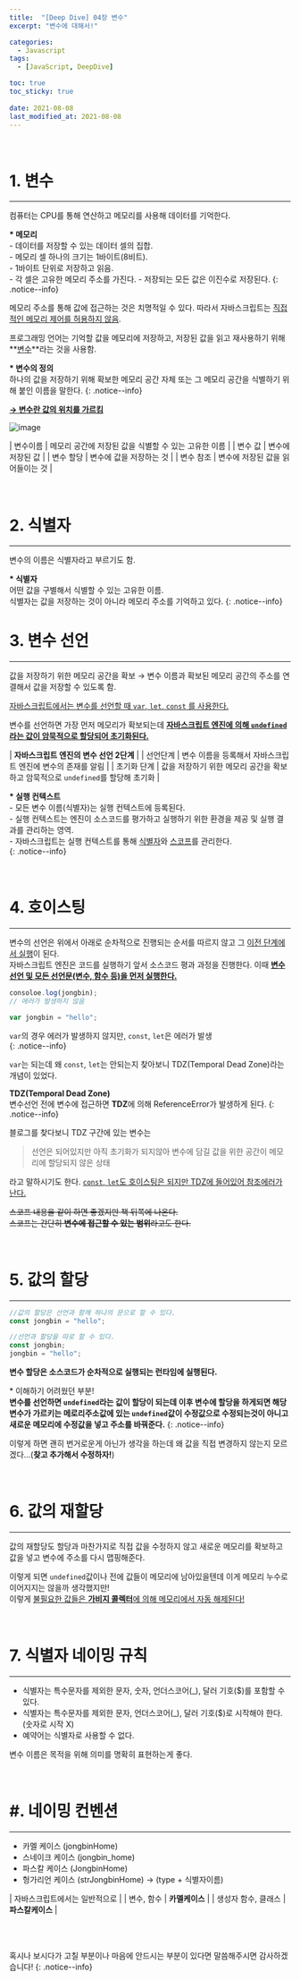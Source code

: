 ```yaml
---
title:  "[Deep Dive] 04장 변수"
excerpt: "변수에 대해서!"

categories:
  - Javascript
tags:
  - [JavaScript, DeepDive]

toc: true
toc_sticky: true
 
date: 2021-08-08
last_modified_at: 2021-08-08
---
```


<br>

# 1. 변수
---

컴퓨터는 CPU를 통해 연산하고 메모리를 사용해 데이터를 기억한다.

**\* 메모리**  
\- 데이터를 저장할 수 있는 데이터 셀의 집합.  
\- 메모리 셀 하나의 크기는 1바이트(8비트).  
\- 1바이트 단위로 저장하고 읽음.  
\- 각 셀은 고유한 메모리 주소를 가진다.
\- 저장되는 모든 값은 이진수로 저장된다.
{: .notice--info}

메모리 주소를 통해 값에 접근하는 것은 치명적일 수 있다. 따라서 자바스크립트는 <u>직접적인 메모리 제어를 허용하지 않음</u>.

프로그래밍 언어는 기억할 값을 메모리에 저장하고, 저장된 값을 읽고 재사용하기 위해 **<u>변수</u>**라는 것을 사용함.  

**\* 변수의 정의**  
하나의 값을 저장하기 위해 확보한 메모리 공간 자체 또는 그 메모리 공간을 식별하기 위해 붙인 이름을 말한다.
{: .notice--info}

**<u>→ 변수란 값의 위치를 가르킴</u>**

![image](https://junwoo45.github.io/static/c095036b225ed4f6ebc1ca31f1be2c91/87200/memory1.jpg)

| 변수이름 | 메모리 공간에 저장된 값을 식별할 수 있는 고유한 이름 |
| 변수 값 | 변수에 저장된 값 |
| 변수 할당 | 변수에 값을 저장하는 것 |
| 변수 참조 | 변수에 저장된 값을 읽어들이는 것 |

<br>


# 2. 식별자
---
변수의 이름은 식별자라고 부르기도 함.  

**\* 식별자**  
어떤 값을 구별해서 식별할 수 있는 고유한 이름.  
식별자는 값을 저장하는 것이 아니라 메모리 주소를 기억하고 있다.
{: .notice--info}
<br>


# 3. 변수 선언
---

값을 저장하기 위한 메모리 공간을 확보 → 변수 이름과 확보된 메모리 공간의 주소를 연결해서 값을 저장할 수 있도록 함.  

<u>자바스크립트에서는 변수를 선언할 때 `var`, `let`, `const` 를 사용한다.</u>  

변수를 선언하면 가장 먼저 메모리가 확보되는데 **<u>자바스크립트 엔진에 의해 `undefined` 라는 값이 암묵적으로 할당되어 초기화된다.</u>**

| **자바스크립트 엔진의 변수 선언 2단계** |
| 선언단계 | 변수 이름을 등록해서 자바스크립트 엔진에 변수의 존재를 알림 |
| 초기화 단계 | 값을 저장하기 위한 메모리 공간을 확보하고 암묵적으로 `undefined`를 할당해 초기화 |


**\* 실행 컨텍스트**  
\- 모든 변수 이름(식별자)는 실행 컨텍스트에 등록된다.  
\- 실행 컨텍스트는 엔진이 소스코드를 평가하고 실행하기 위한 환경을 제공 및 실행 결과를 관리하는 영역.  
\- 자바스크립트는 실행 컨텍스트를 통해 <u>식별자</u>와 <u>스코프</u>를 관리한다.  
{: .notice--info}

<br>


# 4. 호이스팅
---

<!-- **변수의 선언시점**   -->
변수의 선언은 위에서 아래로 순차적으로 진행되는 순서를 따르지 않고 그 <u>이전 단계에서 실행</u>이 된다.  
자바스크립트 엔진은 코드를 실행하기 앞서 소스코드 평과 과정을 진행한다. 이때 **<u>변수 선언 및 모든 선언문(변수, 함수 등)을 먼저 실행한다.</u>**  

```javascript
consoloe.log(jongbin);
// 에러가 발생하지 않음

var jongbin = "hello";
``` 

`var`의 경우 에러가 발생하지 않지만, `const`, `let`은 에러가 발생  
{: .notice--info}

`var`는 되는데 왜 `const`, `let`는 안되는지 찾아보니 TDZ(Temporal Dead Zone)라는 개념이 있었다.  

**TDZ(Temporal Dead Zone)**  
변수선언 전에 변수에 접근하면 **TDZ**에 의해 ReferenceError가 발생하게 된다.
{: .notice--info}

블로그를 찾다보니 TDZ 구간에 있는 변수는  
>선언은 되어있지만 아직 초기화가 되지않아 변수에 담길 값을 위한 공간이 메모리에 할당되지 않은 상태  

라고 말하시기도 한다. <u>`const`, `let`도 호이스팅은 되지만 TDZ에 들어있어 참조에러가 난다.</u>

~~스코프 내용을 같이 하면 좋겠지만 책 뒤쪽에 나온다.~~  
~~스코프는 간단히 **변수에 접근할 수 있는 범위**라고도 한다.~~

<br>


# 5. 값의 할당
---

```javascript
//값의 할당은 선언과 함께 하나의 문으로 할 수 있다.
const jongbin = "hello";

//선언과 할당을 따로 할 수 있다.
const jongbin;
jongbin = "hello";
```

**변수 할당은 소스코드가 순차적으로 실행되는 런타임에 실행된다.**


\* 이해하기 어려웠던 부분!  
**변수를 선언하면 `undefined`라는 값이 할당이 되는데 이후 변수에 할당을 하게되면 해당 변수가 가르키는 메로리주소값에 있는 `undefined`값이 수정값으로 수정되는것이 아니고 새로운 메모리에 수정값을 넣고 주소를 바꿔준다.**
{: .notice--info}

이렇게 하면 괜히 번거로운게 아닌가 생각을 하는데 왜 값을 직접 변경하지 않는지 모르겠다...(**찾고 추가해서 수정하자!**)

<br>


# 6. 값의 재할당
---
값의 재할당도 할당과 마찬가지로 직접 값을 수정하지 않고 새로운 메모리를 확보하고 값을 넣고 변수에 주소를 다시 맵핑해준다.  

이렇게 되면 `undefined`값이나 전에 값들이 메모리에 남아있을텐데 이게 메모리 누수로 이어지지는 않을까 생각했지만!  
이렇게 <u>불필요한 값들은 **가비지 콜렉터**에 의해 메모리에서 자동 해제된다!</u>

<br>


# 7. 식별자 네이밍 규칙
---

- 식별자는 특수문자를 제외한 문자, 숫자, 언더스코어(_), 달러 기호($)를 포함할 수 있다.
- 식별자는 특수문자를 제외한 문자, 언더스코어(_), 달러 기호($)로 시작해야 한다. (숫자로 시작 X)
- 예약어는 식별자로 사용할 수 없다.

변수 이름은 목적을 위해 의미를 명확히 표현하는게 좋다.

<br>


# #. 네이밍 컨벤션
---
  - 카멜 케이스 (jongbinHome)
  - 스네이크 케이스 (jongbin_home)
  - 파스칼 케이스 (JongbinHome)
  - 헝가리언 케이스 (strJongbinHome) → (type + 식별자이름)


| 자바스크립트에서는 일반적으로 |
| 변수, 함수 | **카멜케이스** |
| 생성자 함수, 클래스 | **파스칼케이스** |


<br>
<br>

혹시나 보시다가 고칠 부분이나 마음에 안드시는 부분이 있다면 말씀해주시면 감사하겠습니다!
{: .notice--info}



